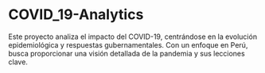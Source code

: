 # COVID_19-Analytics
Este proyecto analiza el impacto del COVID-19, centrándose en la evolución epidemiológica y respuestas gubernamentales. Con un enfoque en Perú, busca proporcionar una visión detallada de la pandemia y sus lecciones clave.
